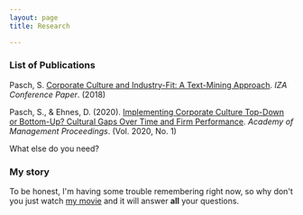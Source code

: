 ```yaml
---
layout: page
title: Research

---
```


### List of Publications


Pasch, S. 
[Corporate Culture and Industry-Fit: A Text-Mining Approach](https://conference.iza.org/conference_files/DATA_2018/pasch_s26796.pdf). 
*IZA Conference Paper*. (2018)

Pasch, S., & Ehnes, D. (2020). [Implementing Corporate Culture Top-Down or Bottom-Up? Cultural Gaps Over Time and Firm Performance](https://journals.aom.org/doi/abs/10.5465/AMBPP.2020.13093abstract). *Academy of Management Proceedings*. (Vol. 2020, No. 1)



What else do you need?

### My story

To be honest, I'm having some trouble remembering right now, so why don't you just watch [my movie](https://en.wikipedia.org/wiki/The_Princess_Bride_%28film%29) and it will answer **all** your questions.
